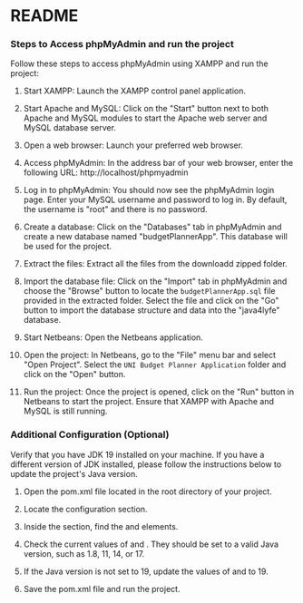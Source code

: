# README

### Steps to Access phpMyAdmin and run the project

Follow these steps to access phpMyAdmin using XAMPP and run the project:

1. Start XAMPP: Launch the XAMPP control panel application.

2. Start Apache and MySQL: Click on the "Start" button next to both Apache and MySQL modules to start the Apache web server and MySQL database server.

3. Open a web browser: Launch your preferred web browser.

4. Access phpMyAdmin: In the address bar of your web browser, enter the following URL: http://localhost/phpmyadmin

5. Log in to phpMyAdmin: You should now see the phpMyAdmin login page. Enter your MySQL username and password to log in. By default, the username is "root" and there is no password.

6. Create a database: Click on the "Databases" tab in phpMyAdmin and create a new database named "budgetPlannerApp". This database will be used for the project.

7. Extract the files: Extract all the files from the downloadd zipped folder.

8. Import the database file: Click on the "Import" tab in phpMyAdmin and choose the "Browse" button to locate the `budgetPlannerApp.sql` file provided in the extracted folder. Select the file and click on the "Go" button to import the database structure and data into the "java4lyfe" database.

9. Start Netbeans: Open the Netbeans application.

10. Open the project: In Netbeans, go to the "File" menu bar and select "Open Project". Select the `UNI Budget Planner Application` folder and click on the "Open" button.

11. Run the project: Once the project is opened, click on the "Run" button in Netbeans to start the project. Ensure that XAMPP with Apache and MySQL is still running.

### Additional Configuration (Optional)

Verify that you have JDK 19 installed on your machine. If you have a different version of JDK installed, please follow the instructions below to update the project's Java version.

1. Open the pom.xml file located in the root directory of your project.

2. Locate the <maven-compiler-plugin> configuration section.

3. Inside the <maven-compiler-plugin> section, find the <target> and <source> elements.

4. Check the current values of <target> and <source>. They should be set to a valid Java version, such as 1.8, 11, 14, or 17.

5. If the Java version is not set to 19, update the values of <target> and <source> to 19.

6. Save the pom.xml file and run the project.
